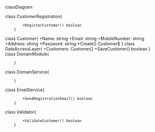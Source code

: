 
classDiagram


class CustomerRegistration{
            
            +RegisterCustomer() boolean
        }
class Customer{
            +Name: string
+Email: string
+MobileNumber: string
+Address: string
+Password: string
            +Create() Customer$
        }
class DataAccessLayer{
            +Customers: Customer[]
            +SaveCustomer() boolean
        }
class DomainModule{
            
            
        }
class DomainService{
            
            
        }
class EmailService{
            
            +SendRegistrationEmail() boolean
        }
class Validator{
            
            +ValidateCustomer() boolean
        }
